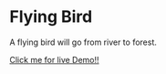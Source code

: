 <h1>Flying Bird</h1>
<p>A flying bird will go from river to forest.</p>
<a href=" https://prity25-coder.github.io/Flying-bard-/"> Click me for live Demo!!</a>
